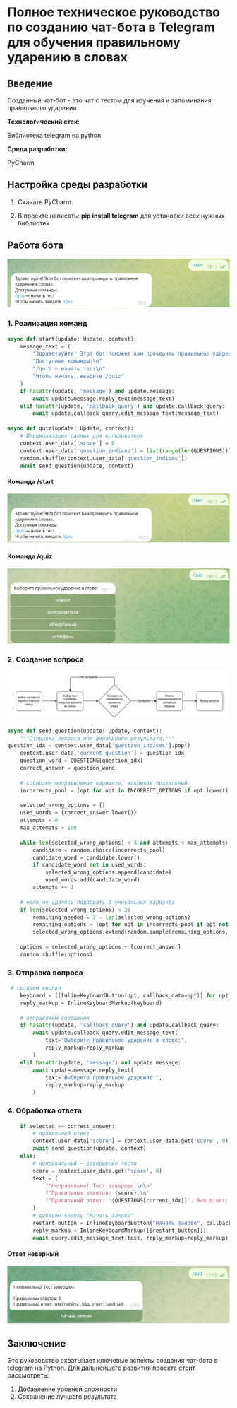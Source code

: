 # Полное техническое руководство по созданию чат-бота в Telegram для обучения правильному ударению в словах
## Введение
Созданный чат-бот - это чат с тестом для изучения и запоминания правильного ударения

  **Технологический стек:**
  
  Библиотека telegram на python
  
  **Среда разработки:**
  
  PyCharm

## Настройка среды разработки
  1. Скачать PyCharm
  
  2. В проекте написать: **pip install telegram** для установки всех нужных библиотек
## Работа бота
![alt text](https://github.com/ctrannik787/PD/blob/main/start.png?raw=true)
### 1. Реализация команд

```python
async def start(update: Update, context):
    message_text = (
        "Здравствуйте! Этот бот поможет вам проверить правильное ударение в словах.\n"
        "Доступные команды:\n"
        "/quiz — начать тест\n"
        "Чтобы начать, введите /quiz"
    )
    if hasattr(update, 'message') and update.message:
        await update.message.reply_text(message_text)
    elif hasattr(update, 'callback_query') and update.callback_query:
        await update.callback_query.edit_message_text(message_text)

async def quiz(update: Update, context):
    # Инициализация данных для пользователя
    context.user_data['score'] = 0
    context.user_data['question_indices'] = list(range(len(QUESTIONS)))
    random.shuffle(context.user_data['question_indices'])
    await send_question(update, context)
```
#### Команда /start
![alt text](https://github.com/ctrannik787/PD/blob/main/Start.png?raw=true)
#### Команда /quiz
![alt text](https://github.com/ctrannik787/PD/blob/main/Quiz.png?raw=true)
### 2. Создание вопроса
![alt text](https://github.com/ctrannik787/PD/blob/main/question.png?raw=true)
```python
async def send_question(update: Update, context):
    """Отправка вопроса или финального результата."""
question_idx = context.user_data['question_indices'].pop()
    context.user_data['current_question'] = question_idx
    question_word = QUESTIONS[question_idx]
    correct_answer = question_word

    # собираем неправильные варианты, исключая правильный
    incorrects_pool = [opt for opt in INCORRECT_OPTIONS if opt.lower() != correct_answer.lower()]

    selected_wrong_options = []
    used_words = {correct_answer.lower()}
    attempts = 0
    max_attempts = 100

    while len(selected_wrong_options) < 3 and attempts < max_attempts:
        candidate = random.choice(incorrects_pool)
        candidate_word = candidate.lower()
        if candidate_word not in used_words:
            selected_wrong_options.append(candidate)
            used_words.add(candidate_word)
        attempts += 1

    # если не удалось подобрать 3 уникальных варианта
    if len(selected_wrong_options) < 3:
        remaining_needed = 3 - len(selected_wrong_options)
        remaining_options = [opt for opt in incorrects_pool if opt not in selected_wrong_options]
        selected_wrong_options.extend(random.sample(remaining_options, remaining_needed))

    options = selected_wrong_options + [correct_answer]
    random.shuffle(options)
```
### 3. Отправка вопроса
```python
 # создаем кнопки
    keyboard = [[InlineKeyboardButton(opt, callback_data=opt)] for opt in options]
    reply_markup = InlineKeyboardMarkup(keyboard)

    # отправляем сообщение
    if hasattr(update, 'callback_query') and update.callback_query:
        await update.callback_query.edit_message_text(
            text="Выберите правильное ударение в слове:",
            reply_markup=reply_markup
        )
    elif hasattr(update, 'message') and update.message:
        await update.message.reply_text(
            text="Выберите правильное ударение:",
            reply_markup=reply_markup
        )
```
### 4. Обработка ответа
```python
    if selected == correct_answer:
        # правильный ответ
        context.user_data['score'] = context.user_data.get('score', 0) + 1
        await send_question(update, context)
    else:
        # неправильный — завершение теста
        score = context.user_data.get('score', 0)
        text = (
            f"Неправильно! Тест завершен.\n\n"
            f"Правильных ответов: {score}.\n"
            f"Правильный ответ: '{QUESTIONS[current_idx]}'. Ваш ответ: '{selected}'."
        )
        # добавим кнопку "Начать заново"
        restart_button = InlineKeyboardButton("Начать заново", callback_data='restart')
        reply_markup = InlineKeyboardMarkup([[restart_button]])
        await query.edit_message_text(text, reply_markup=reply_markup)
```
#### Ответ неверный
![alt text](https://github.com/ctrannik787/PD/blob/main/Wrong.png?raw=true)
## Заключение
Это руководство охватывает ключевые аспекты создания чат-бота в telegram на Python. Для дальнейшего развития проекта стоит рассмотреть:
1. Добавление уровней сложности
2. Сохранение лучшего результата
